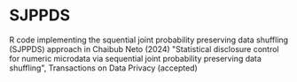 # SJPPDS
R code implementing the squential joint probability preserving data shuffling (SJPPDS) approach in Chaibub Neto (2024) "Statistical disclosure control for numeric microdata via sequential joint probability preserving data shuffling", Transactions on Data Privacy (accepted)
